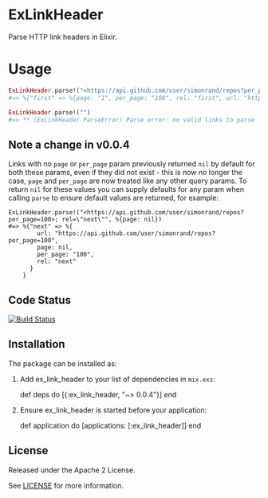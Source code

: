 # ExLinkHeader

Parse HTTP link headers in Elixir.

# Usage

```elixir
ExLinkHeader.parse!("<https://api.github.com/user/simonrand/repos?per_page=100&page=2>; rel=\"next\", <https://api.github.com/user/simonrand/repos?page=3&per_page=100>; rel=\"last\", <https://api.github.com/user/simonrand/repos?page=1&per_page=100>; rel=\"first\"")
#=> %{"first" => %{page: "1", per_page: "100", rel: "first", url: "https://api.github.com/user/simonrand/repos?page=1&per_page=100"}, "last" => %{page: "3", per_page: "100", rel: "last", url: "https://api.github.com/user/simonrand/repos?page=3&per_page=100"}, "next" => %{page: "2", per_page: "100", rel: "next", url: "https://api.github.com/user/simonrand/repos?per_page=100&page=2"} }

ExLinkHeader.parse!("")
#=> ** (ExLinkHeader.ParseError) Parse error: no valid links to parse
```

## Note a change in v0.0.4

Links with no `page` or `per_page` param previously returned `nil` by default for both these params, even if they did not exist - this is now no longer the case, `page` and `per_page` are now treated like any other query params. To return `nil` for these values you can supply defaults for any param when calling `parse` to ensure default values are returned, for example:

```
ExLinkHeader.parse!("<https://api.github.com/user/simonrand/repos?per_page=100>; rel=\"next\"", %{page: nil})
#=> %{"next" => %{
        url: "https://api.github.com/user/simonrand/repos?per_page=100",
        page: nil,
        per_page: "100",
        rel: "next"
      }
    }
```

## Code Status

[![Build Status](https://travis-ci.org/simonrand/ex_link_header.svg?branch=master)](https://travis-ci.org/simonrand/ex_link_header)

## Installation

The package can be installed as:

  1. Add ex_link_header to your list of dependencies in `mix.exs`:

        def deps do
          [{:ex_link_header, "~> 0.0.4"}]
        end

  2. Ensure ex_link_header is started before your application:

        def application do
          [applications: [:ex_link_header]]
        end

## License

Released under the Apache 2 License.

See [LICENSE](LICENSE) for more information.
